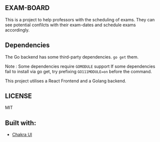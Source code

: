 ## EXAM-BOARD

This is a project to help professors with the scheduling of exams. They can see potential confilcts with their exam-dates and schedule exams accordingly.

## Dependencies
	
The Go backend has some third-party dependencies.
` go get ` them. 

Note : Some dependencies require `GOMODULE` support
If some dependencies fail to install via go get, try prefixing ` GO111MODULE=on ` before the command.   

This project utilises a React Frontend and a Golang backend.

## LICENSE

MIT

## Built with:

* [Chakra UI](http://chakra-ui.com)

